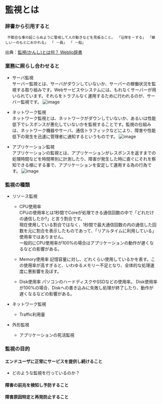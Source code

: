 # 監視とは

### 辞書から引用すると
```
 不都合な事の起こらぬように警戒して人の動きなどを見張ること。 「沿岸を－する」 「厳しい－のもとにおかれる」 「 －員」 「 －船」
```
出典：[監視\(かんし\)とは何？ Weblio辞書](https://www.weblio.jp/content/%E7%9B%A3%E8%A6%96)


### 業務に照らし合わせると
- サーバ監視  
サーバー監視とは、サーバがダウンしていないか、サーバーの稼働状況を監視する取り組みです。Webサービスやシステムには、もれなくサーバーが用いられています。それらをトラブルなく運用するために行われるのが、サーバー監視です。
![image](https://user-images.githubusercontent.com/63432592/79308634-e9281800-7f33-11ea-9928-ba522c797deb.png)


- ネットワーク監視  
ネットワーク監視とは、ネットワークがダウンしていないか、あるいは性能低下でレスポンスが悪化していないかを監視することです。監視の仕組みは、ネットワーク機器やサーバ、通信トラフィックなどにより、障害や性能低下の発生を迅速に管理者に通知するというものです。
![image](https://user-images.githubusercontent.com/63432592/79308709-0d83f480-7f34-11ea-8424-1b6a9bb025e8.png)

- アプリケーション監視  
アプリケーションの監視とは、アプリケーションがレスポンスを返すまでの処理時間などを時間帯別に計測したり、障害が発生した時に直ぐにそれを察知できる様にする事で、アプリケーションを安定して運用する為の行為です。
![image](https://user-images.githubusercontent.com/63432592/79309222-e7ab1f80-7f34-11ea-86d8-9e61acca0118.png)

### 監視の種類
- リソース監視
  - CPU使用率  
CPUの使用率とは1秒間でCoreが処理できる通信回数の中で「どれだけの通信したか?」と言う割合です。  
現在使用している割合ではなく、1秒間で最大通信回数の内の通信した回数を元に割合を表示したものであって、「リアルタイムに利用している」使用率ではありません。  
一般的にCPU使用率が100%の場合はアプリケーションの動作が遅くなるなどの影響がある。

  - Memory使用率
記憶容量に対し、どれくらい使用しているかを表す。この使用率が高すぎると、いわゆるメモリー不足となり、全体的な処理速度に悪影響を及ぼす。

  - Disk使用率
パソコンのハードディスクやSSDなどの使用率。
Disk使用率が100%の場合、Diskへの書き込みに失敗し処理が終了したり、動作が遅くなるなどの影響がある。

- ネットワーク監視
  - Traffic利用量



- 外形監視
  - アプリケーションの死活監視

### 監視の目的
#### エンドユーザに正常にサービスを提供し続けること
- どのような監視を行っているのか？





#### 障害の前兆を検知し予防すること

#### 障害原因特定と再発防止すること


　